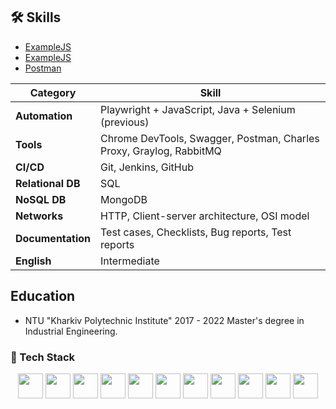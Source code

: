 ## 🛠 Skills

- [ExampleJS](https://github.com/KovalenkoMikhail/example-my-JS-code)
- [ExampleJS](https://github.com/KovalenkoMikhail/example-my-JS-code)
- [ Postman](https://github.com/KovalenkoMikhail/Postman)


| Category          | Skill |
|-------------------|-----------------------|
| **Automation**    | Playwright + JavaScript, Java + Selenium (previous) |
| **Tools**         | Chrome DevTools, Swagger, Postman, Charles Proxy, Graylog, RabbitMQ |
| **CI/CD**         | Git, Jenkins, GitHub |
| **Relational DB** | SQL |
| **NoSQL DB**      | MongoDB |
| **Networks**      | HTTP, Client-server architecture, OSI model |
| **Documentation** | Test cases, Checklists, Bug reports, Test reports |
| **English**       | Intermediate |



## Education
- NTU "Kharkiv Polytechnic Institute" 2017 - 2022 
Master's degree in Industrial Engineering.



### 🔧 Tech Stack

<p align="center">
  <img src="https://cdn.jsdelivr.net/gh/devicons/devicon/icons/javascript/javascript-original.svg" width="40" height="40"/>
  <img src="https://cdn.jsdelivr.net/gh/devicons/devicon/icons/typescript/typescript-original.svg" width="40" height="40"/>
  <img src="https://cdn.jsdelivr.net/gh/devicons/devicon/icons/playwright/playwright-original.svg" width="40" height="40"/>
  <img src="https://cdn.jsdelivr.net/gh/devicons/devicon/icons/java/java-original.svg" width="40" height="40"/>
  <img src="https://cdn.jsdelivr.net/gh/devicons/devicon/icons/selenium/selenium-original.svg" width="40" height="40"/>
  <img src="https://cdn.jsdelivr.net/gh/devicons/devicon/icons/postman/postman-original.svg" width="40" height="40"/>
  <img src="https://cdn.jsdelivr.net/gh/devicons/devicon/icons/git/git-original.svg" width="40" height="40"/>
  <img src="https://cdn.jsdelivr.net/gh/devicons/devicon/icons/jenkins/jenkins-original.svg" width="40" height="40"/>
  <img src="https://cdn.jsdelivr.net/gh/devicons/devicon/icons/github/github-original.svg" width="40" height="40"/>
  <img src="https://cdn.jsdelivr.net/gh/devicons/devicon/icons/mongodb/mongodb-original.svg" width="40" height="40"/>
  <img src="https://cdn.jsdelivr.net/gh/devicons/devicon/icons/mysql/mysql-original.svg" width="40" height="40"/>
</p>
